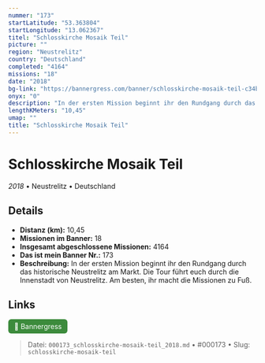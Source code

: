 ```yaml
---
nummer: "173"
startLatitude: "53.363804"
startLongitude: "13.062367"
titel: "Schlosskirche Mosaik Teil"
picture: ""
region: "Neustrelitz"
country: "Deutschland"
completed: "4164"
missions: "18"
date: "2018"
bg-link: "https://bannergress.com/banner/schlosskirche-mosaik-teil-c34b"
onyx: "0"
description: "In der ersten Mission beginnt ihr den Rundgang durch das historische Neustrelitz am Markt. Die Tour  führt euch durch die Innenstadt von Neustrelitz. Am besten, ihr macht die Missionen zu Fuß."
lengthKMeters: "10,45"
umap: ""
title: "Schlosskirche Mosaik Teil"
---
```

# Schlosskirche Mosaik Teil

*2018* • Neustrelitz • Deutschland



## Details
- **Distanz (km):** 10,45
- **Missionen im Banner:** 18
- **Insgesamt abgeschlossene Missionen:** 4164
- **Das ist mein Banner Nr.:** 173
- **Beschreibung:** In der ersten Mission beginnt ihr den Rundgang durch das historische Neustrelitz am Markt. Die Tour  führt euch durch die Innenstadt von Neustrelitz. Am besten, ihr macht die Missionen zu Fuß.


## Links
<div style="margin-top: 0.5em;">
<a href="https://bannergress.com/banner/schlosskirche-mosaik-teil-c34b" target="_blank" style="display:inline-block;margin-right:8px;padding:6px 12px;background-color:#3c8b3c;color:white;text-decoration:none;border-radius:6px;">🔗 Bannergress</a>

</div>


> Datei: `000173_schlosskirche-mosaik-teil_2018.md` • #000173 • Slug: `schlosskirche-mosaik-teil`
